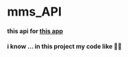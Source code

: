 # mms_API

#### this api for [this app](https://github.com/JUSTSAIF/mms)
#### i know ... in this project my code like 💩💩

